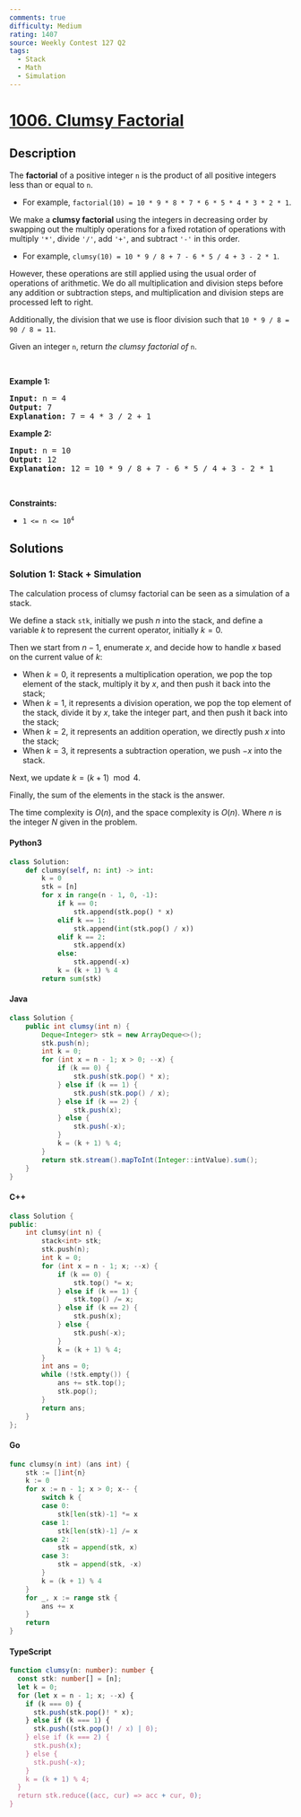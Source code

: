 ```yaml
---
comments: true
difficulty: Medium
rating: 1407
source: Weekly Contest 127 Q2
tags:
  - Stack
  - Math
  - Simulation
---
```


<!-- problem:start -->

# [1006. Clumsy Factorial](https://leetcode.com/problems/clumsy-factorial)

## Description

<!-- description:start -->

<p>The <strong>factorial</strong> of a positive integer <code>n</code> is the product of all positive integers less than or equal to <code>n</code>.</p>

<ul>
	<li>For example, <code>factorial(10) = 10 * 9 * 8 * 7 * 6 * 5 * 4 * 3 * 2 * 1</code>.</li>
</ul>

<p>We make a <strong>clumsy factorial</strong> using the integers in decreasing order by swapping out the multiply operations for a fixed rotation of operations with multiply <code>&#39;*&#39;</code>, divide <code>&#39;/&#39;</code>, add <code>&#39;+&#39;</code>, and subtract <code>&#39;-&#39;</code> in this order.</p>

<ul>
	<li>For example, <code>clumsy(10) = 10 * 9 / 8 + 7 - 6 * 5 / 4 + 3 - 2 * 1</code>.</li>
</ul>

<p>However, these operations are still applied using the usual order of operations of arithmetic. We do all multiplication and division steps before any addition or subtraction steps, and multiplication and division steps are processed left to right.</p>

<p>Additionally, the division that we use is floor division such that <code>10 * 9 / 8 = 90 / 8 = 11</code>.</p>

<p>Given an integer <code>n</code>, return <em>the clumsy factorial of </em><code>n</code>.</p>

<p>&nbsp;</p>
<p><strong class="example">Example 1:</strong></p>

<pre>
<strong>Input:</strong> n = 4
<strong>Output:</strong> 7
<strong>Explanation:</strong> 7 = 4 * 3 / 2 + 1
</pre>

<p><strong class="example">Example 2:</strong></p>

<pre>
<strong>Input:</strong> n = 10
<strong>Output:</strong> 12
<strong>Explanation:</strong> 12 = 10 * 9 / 8 + 7 - 6 * 5 / 4 + 3 - 2 * 1
</pre>

<p>&nbsp;</p>
<p><strong>Constraints:</strong></p>

<ul>
	<li><code>1 &lt;= n &lt;= 10<sup>4</sup></code></li>
</ul>

<!-- description:end -->

## Solutions

<!-- solution:start -->

### Solution 1: Stack + Simulation

The calculation process of clumsy factorial can be seen as a simulation of a stack.

We define a stack `stk`, initially we push $n$ into the stack, and define a variable $k$ to represent the current operator, initially $k = 0$.

Then we start from $n-1$, enumerate $x$, and decide how to handle $x$ based on the current value of $k$:

- When $k = 0$, it represents a multiplication operation, we pop the top element of the stack, multiply it by $x$, and then push it back into the stack;
- When $k = 1$, it represents a division operation, we pop the top element of the stack, divide it by $x$, take the integer part, and then push it back into the stack;
- When $k = 2$, it represents an addition operation, we directly push $x$ into the stack;
- When $k = 3$, it represents a subtraction operation, we push $-x$ into the stack.

Next, we update $k = (k + 1) \mod 4$.

Finally, the sum of the elements in the stack is the answer.

The time complexity is $O(n)$, and the space complexity is $O(n)$. Where $n$ is the integer $N$ given in the problem.

<!-- tabs:start -->

#### Python3

```python
class Solution:
    def clumsy(self, n: int) -> int:
        k = 0
        stk = [n]
        for x in range(n - 1, 0, -1):
            if k == 0:
                stk.append(stk.pop() * x)
            elif k == 1:
                stk.append(int(stk.pop() / x))
            elif k == 2:
                stk.append(x)
            else:
                stk.append(-x)
            k = (k + 1) % 4
        return sum(stk)
```

#### Java

```java
class Solution {
    public int clumsy(int n) {
        Deque<Integer> stk = new ArrayDeque<>();
        stk.push(n);
        int k = 0;
        for (int x = n - 1; x > 0; --x) {
            if (k == 0) {
                stk.push(stk.pop() * x);
            } else if (k == 1) {
                stk.push(stk.pop() / x);
            } else if (k == 2) {
                stk.push(x);
            } else {
                stk.push(-x);
            }
            k = (k + 1) % 4;
        }
        return stk.stream().mapToInt(Integer::intValue).sum();
    }
}
```

#### C++

```cpp
class Solution {
public:
    int clumsy(int n) {
        stack<int> stk;
        stk.push(n);
        int k = 0;
        for (int x = n - 1; x; --x) {
            if (k == 0) {
                stk.top() *= x;
            } else if (k == 1) {
                stk.top() /= x;
            } else if (k == 2) {
                stk.push(x);
            } else {
                stk.push(-x);
            }
            k = (k + 1) % 4;
        }
        int ans = 0;
        while (!stk.empty()) {
            ans += stk.top();
            stk.pop();
        }
        return ans;
    }
};
```

#### Go

```go
func clumsy(n int) (ans int) {
	stk := []int{n}
	k := 0
	for x := n - 1; x > 0; x-- {
		switch k {
		case 0:
			stk[len(stk)-1] *= x
		case 1:
			stk[len(stk)-1] /= x
		case 2:
			stk = append(stk, x)
		case 3:
			stk = append(stk, -x)
		}
		k = (k + 1) % 4
	}
	for _, x := range stk {
		ans += x
	}
	return
}
```

#### TypeScript

```ts
function clumsy(n: number): number {
  const stk: number[] = [n];
  let k = 0;
  for (let x = n - 1; x; --x) {
    if (k === 0) {
      stk.push(stk.pop()! * x);
    } else if (k === 1) {
      stk.push((stk.pop()! / x) | 0);
    } else if (k === 2) {
      stk.push(x);
    } else {
      stk.push(-x);
    }
    k = (k + 1) % 4;
  }
  return stk.reduce((acc, cur) => acc + cur, 0);
}
```

<!-- tabs:end -->

<!-- solution:end -->

<!-- problem:end -->
